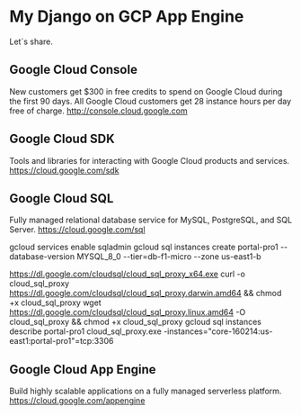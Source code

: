 My Django on GCP App Engine
======================
Let´s share.

Google Cloud Console
--------------------
New customers get $300 in free credits to spend on Google Cloud during the first 90 days. All Google Cloud customers get 28 instance hours per day free of charge. http://console.cloud.google.com

Google Cloud SDK
----------------
Tools and libraries for interacting with Google Cloud products and services. https://cloud.google.com/sdk

Google Cloud SQL
----------------
Fully managed relational database service for MySQL, PostgreSQL, and SQL Server. https://cloud.google.com/sql


gcloud services enable sqladmin
gcloud sql instances create portal-pro1 --database-version MYSQL_8_0 --tier=db-f1-micro --zone us-east1-b


https://dl.google.com/cloudsql/cloud_sql_proxy_x64.exe
curl -o cloud_sql_proxy https://dl.google.com/cloudsql/cloud_sql_proxy.darwin.amd64 && chmod +x cloud_sql_proxy
wget https://dl.google.com/cloudsql/cloud_sql_proxy.linux.amd64 -O cloud_sql_proxy && chmod +x cloud_sql_proxy
gcloud sql instances describe portal-pro1
cloud_sql_proxy.exe -instances="core-160214:us-east1:portal-pro1"=tcp:3306

Google Cloud App Engine
----------------------- 
Build highly scalable applications on a fully managed serverless platform. https://cloud.google.com/appengine
